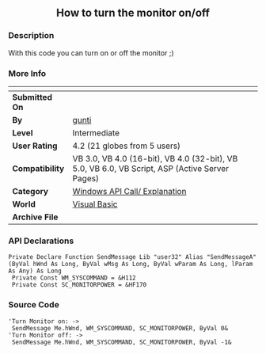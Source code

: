﻿<div align="center">

## How to turn the monitor on/off


</div>

### Description

With this code you can turn on or off the monitor ;)
 
### More Info
 


<span>             |<span>
---                |---
**Submitted On**   |
**By**             |[gunti](https://github.com/Planet-Source-Code/PSCIndex/blob/master/ByAuthor/gunti.md)
**Level**          |Intermediate
**User Rating**    |4.2 (21 globes from 5 users)
**Compatibility**  |VB 3\.0, VB 4\.0 \(16\-bit\), VB 4\.0 \(32\-bit\), VB 5\.0, VB 6\.0, VB Script, ASP \(Active Server Pages\) 
**Category**       |[Windows API Call/ Explanation](https://github.com/Planet-Source-Code/PSCIndex/blob/master/ByCategory/windows-api-call-explanation__1-39.md)
**World**          |[Visual Basic](https://github.com/Planet-Source-Code/PSCIndex/blob/master/ByWorld/visual-basic.md)
**Archive File**   |[](https://github.com/Planet-Source-Code/gunti-how-to-turn-the-monitor-on-off__1-9366/archive/master.zip)

### API Declarations

```
Private Declare Function SendMessage Lib "user32" Alias "SendMessageA" (ByVal hWnd As Long, ByVal wMsg As Long, ByVal wParam As Long, lParam As Any) As Long
 Private Const WM_SYSCOMMAND = &H112
 Private Const SC_MONITORPOWER = &HF170
```


### Source Code

```
'Turn Monitor on: ->
 SendMessage Me.hWnd, WM_SYSCOMMAND, SC_MONITORPOWER, ByVal 0&
'Turn Monitor off: ->
 SendMessage Me.hWnd, WM_SYSCOMMAND, SC_MONITORPOWER, ByVal -1&
```

